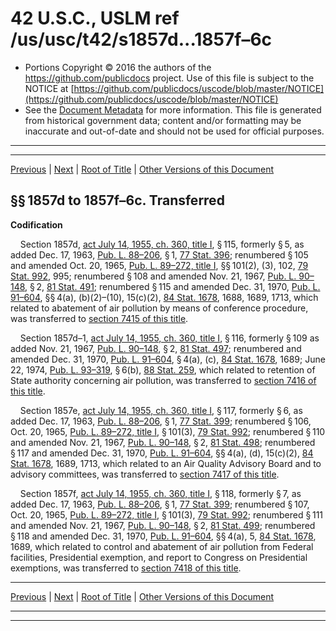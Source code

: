 ---
---

# 42 U.S.C., USLM ref /us/usc/t42/s1857d...1857f–6c

* Portions Copyright © 2016 the authors of the https://github.com/publicdocs project.
  Use of this file is subject to the NOTICE at [https://github.com/publicdocs/uscode/blob/master/NOTICE](https://github.com/publicdocs/uscode/blob/master/NOTICE)
* See the [Document Metadata](././../../../../..//README.md) for more information.
  This file is generated from historical government data; content and/or formatting may be inaccurate and out-of-date and should not be used for official purposes.

----------
----------

[Previous](./../../../../..//us/usc/t42/ch15B/schI/m__us_usc_t42_s1857c–10.md) | [Next](./../../../../..//us/usc/t42/ch15B/schII/m__us_usc_t42_ch15B_schII.md) | [Root of Title](./../../../../../) | [Other Versions of this Document](https://publicdocs.github.io/go/links?ns=uslm&ref=%2Fus%2Fusc%2Ft42%2Fs1857d...1857f%E2%80%936c)

## §§ 1857d to 1857f–6c. Transferred

 __Codification__ 

    Section 1857d, [act July 14, 1955, ch. 360, title I][/us/act/1955-07-14/ch360/tI], § 115, formerly § 5, as added Dec. 17, 1963, [Pub. L. 88–206][/us/pl/88/206], § 1, [77 Stat. 396][/us/stat/77/396]; renumbered § 105 and amended Oct. 20, 1965, [Pub. L. 89–272, title I][/us/pl/89/272/tI], §§ 101(2), (3), 102, [79 Stat. 992][/us/stat/79/992], 995; renumbered § 108 and amended Nov. 21, 1967, [Pub. L. 90–148][/us/pl/90/148], § 2, [81 Stat. 491][/us/stat/81/491]; renumbered § 115 and amended Dec. 31, 1970, [Pub. L. 91–604][/us/pl/91/604], §§ 4(a), (b)(2)–(10), 15(c)(2), [84 Stat. 1678][/us/stat/84/1678], 1688, 1689, 1713, which related to abatement of air pollution by means of conference procedure, was transferred to [section 7415 of this title][/us/usc/t42/s7415].

    Section 1857d–1, [act July 14, 1955, ch. 360, title I][/us/act/1955-07-14/ch360/tI], § 116, formerly § 109 as added Nov. 21, 1967, [Pub. L. 90–148][/us/pl/90/148], § 2, [81 Stat. 497][/us/stat/81/497]; renumbered and amended Dec. 31, 1970, [Pub. L. 91–604][/us/pl/91/604], § 4(a), (c), [84 Stat. 1678][/us/stat/84/1678], 1689; June 22, 1974, [Pub. L. 93–319][/us/pl/93/319], § 6(b), [88 Stat. 259][/us/stat/88/259], which related to retention of State authority concerning air pollution, was transferred to [section 7416 of this title][/us/usc/t42/s7416].

    Section 1857e, [act July 14, 1955, ch. 360, title I][/us/act/1955-07-14/ch360/tI], § 117, formerly § 6, as added Dec. 17, 1963, [Pub. L. 88–206][/us/pl/88/206], § 1, [77 Stat. 399][/us/stat/77/399]; renumbered § 106, Oct. 20, 1965, [Pub. L. 89–272, title I][/us/pl/89/272/tI], § 101(3), [79 Stat. 992][/us/stat/79/992]; renumbered § 110 and amended Nov. 21, 1967, [Pub. L. 90–148][/us/pl/90/148], § 2, [81 Stat. 498][/us/stat/81/498]; renumbered § 117 and amended Dec. 31, 1970, [Pub. L. 91–604][/us/pl/91/604], §§ 4(a), (d), 15(c)(2), [84 Stat. 1678][/us/stat/84/1678], 1689, 1713, which related to an Air Quality Advisory Board and to advisory committees, was transferred to [section 7417 of this title][/us/usc/t42/s7417].

    Section 1857f, [act July 14, 1955, ch. 360, title I][/us/act/1955-07-14/ch360/tI], § 118, formerly § 7, as added Dec. 17, 1963, [Pub. L. 88–206][/us/pl/88/206], § 1, [77 Stat. 399][/us/stat/77/399]; renumbered § 107, Oct. 20, 1965, [Pub. L. 89–272, title I][/us/pl/89/272/tI], § 101(3), [79 Stat. 992][/us/stat/79/992]; renumbered § 111 and amended Nov. 21, 1967, [Pub. L. 90–148][/us/pl/90/148], § 2, [81 Stat. 499][/us/stat/81/499]; renumbered § 118 and amended Dec. 31, 1970, [Pub. L. 91–604][/us/pl/91/604], §§ 4(a), 5, [84 Stat. 1678][/us/stat/84/1678], 1689, which related to control and abatement of air pollution from Federal facilities, Presidential exemption, and report to Congress on Presidential exemptions, was transferred to [section 7418 of this title][/us/usc/t42/s7418].

----------

[Previous](./../../../../..//us/usc/t42/ch15B/schI/m__us_usc_t42_s1857c–10.md) | [Next](./../../../../..//us/usc/t42/ch15B/schII/m__us_usc_t42_ch15B_schII.md) | [Root of Title](./../../../../../) | [Other Versions of this Document](https://publicdocs.github.io/go/links?ns=uslm&ref=%2Fus%2Fusc%2Ft42%2Fs1857d...1857f%E2%80%936c)

----------
----------

[/us/act/1955-07-14/ch360/tI]: https://publicdocs.github.io/go/links?ns=uslm&ref=%2Fus%2Fact%2F1955-07-14%2Fch360%2FtI
[/us/pl/88/206]: https://publicdocs.github.io/go/links?ns=uslm&ref=%2Fus%2Fpl%2F88%2F206
[/us/stat/77/396]: https://publicdocs.github.io/go/links?ns=uslm&ref=%2Fus%2Fstat%2F77%2F396
[/us/pl/89/272/tI]: https://publicdocs.github.io/go/links?ns=uslm&ref=%2Fus%2Fpl%2F89%2F272%2FtI
[/us/stat/79/992]: https://publicdocs.github.io/go/links?ns=uslm&ref=%2Fus%2Fstat%2F79%2F992
[/us/pl/90/148]: https://publicdocs.github.io/go/links?ns=uslm&ref=%2Fus%2Fpl%2F90%2F148
[/us/stat/81/491]: https://publicdocs.github.io/go/links?ns=uslm&ref=%2Fus%2Fstat%2F81%2F491
[/us/pl/91/604]: https://publicdocs.github.io/go/links?ns=uslm&ref=%2Fus%2Fpl%2F91%2F604
[/us/stat/84/1678]: https://publicdocs.github.io/go/links?ns=uslm&ref=%2Fus%2Fstat%2F84%2F1678
[/us/usc/t42/s7415]: https://publicdocs.github.io/go/links?ns=uslm&ref=%2Fus%2Fusc%2Ft42%2Fs7415
[/us/act/1955-07-14/ch360/tI]: https://publicdocs.github.io/go/links?ns=uslm&ref=%2Fus%2Fact%2F1955-07-14%2Fch360%2FtI
[/us/pl/90/148]: https://publicdocs.github.io/go/links?ns=uslm&ref=%2Fus%2Fpl%2F90%2F148
[/us/stat/81/497]: https://publicdocs.github.io/go/links?ns=uslm&ref=%2Fus%2Fstat%2F81%2F497
[/us/pl/91/604]: https://publicdocs.github.io/go/links?ns=uslm&ref=%2Fus%2Fpl%2F91%2F604
[/us/stat/84/1678]: https://publicdocs.github.io/go/links?ns=uslm&ref=%2Fus%2Fstat%2F84%2F1678
[/us/pl/93/319]: https://publicdocs.github.io/go/links?ns=uslm&ref=%2Fus%2Fpl%2F93%2F319
[/us/stat/88/259]: https://publicdocs.github.io/go/links?ns=uslm&ref=%2Fus%2Fstat%2F88%2F259
[/us/usc/t42/s7416]: https://publicdocs.github.io/go/links?ns=uslm&ref=%2Fus%2Fusc%2Ft42%2Fs7416
[/us/act/1955-07-14/ch360/tI]: https://publicdocs.github.io/go/links?ns=uslm&ref=%2Fus%2Fact%2F1955-07-14%2Fch360%2FtI
[/us/pl/88/206]: https://publicdocs.github.io/go/links?ns=uslm&ref=%2Fus%2Fpl%2F88%2F206
[/us/stat/77/399]: https://publicdocs.github.io/go/links?ns=uslm&ref=%2Fus%2Fstat%2F77%2F399
[/us/pl/89/272/tI]: https://publicdocs.github.io/go/links?ns=uslm&ref=%2Fus%2Fpl%2F89%2F272%2FtI
[/us/stat/79/992]: https://publicdocs.github.io/go/links?ns=uslm&ref=%2Fus%2Fstat%2F79%2F992
[/us/pl/90/148]: https://publicdocs.github.io/go/links?ns=uslm&ref=%2Fus%2Fpl%2F90%2F148
[/us/stat/81/498]: https://publicdocs.github.io/go/links?ns=uslm&ref=%2Fus%2Fstat%2F81%2F498
[/us/pl/91/604]: https://publicdocs.github.io/go/links?ns=uslm&ref=%2Fus%2Fpl%2F91%2F604
[/us/stat/84/1678]: https://publicdocs.github.io/go/links?ns=uslm&ref=%2Fus%2Fstat%2F84%2F1678
[/us/usc/t42/s7417]: https://publicdocs.github.io/go/links?ns=uslm&ref=%2Fus%2Fusc%2Ft42%2Fs7417
[/us/act/1955-07-14/ch360/tI]: https://publicdocs.github.io/go/links?ns=uslm&ref=%2Fus%2Fact%2F1955-07-14%2Fch360%2FtI
[/us/pl/88/206]: https://publicdocs.github.io/go/links?ns=uslm&ref=%2Fus%2Fpl%2F88%2F206
[/us/stat/77/399]: https://publicdocs.github.io/go/links?ns=uslm&ref=%2Fus%2Fstat%2F77%2F399
[/us/pl/89/272/tI]: https://publicdocs.github.io/go/links?ns=uslm&ref=%2Fus%2Fpl%2F89%2F272%2FtI
[/us/stat/79/992]: https://publicdocs.github.io/go/links?ns=uslm&ref=%2Fus%2Fstat%2F79%2F992
[/us/pl/90/148]: https://publicdocs.github.io/go/links?ns=uslm&ref=%2Fus%2Fpl%2F90%2F148
[/us/stat/81/499]: https://publicdocs.github.io/go/links?ns=uslm&ref=%2Fus%2Fstat%2F81%2F499
[/us/pl/91/604]: https://publicdocs.github.io/go/links?ns=uslm&ref=%2Fus%2Fpl%2F91%2F604
[/us/stat/84/1678]: https://publicdocs.github.io/go/links?ns=uslm&ref=%2Fus%2Fstat%2F84%2F1678
[/us/usc/t42/s7418]: https://publicdocs.github.io/go/links?ns=uslm&ref=%2Fus%2Fusc%2Ft42%2Fs7418



